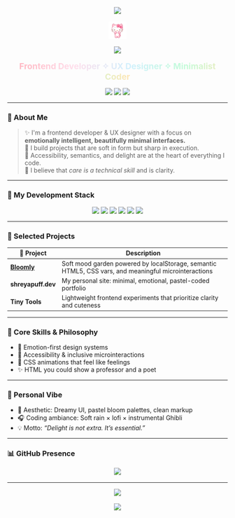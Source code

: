 <!-- README.md -->

<!-- 💖 Pretty name capsule -->
<p align="center">
  <img src="https://capsule-render.vercel.app/api?type=soft&color=ffb6c1&text=Shreya%20Mishra&height=150&fontSize=40&fontColor=ffffff&animation=twinkling" />
</p>

<!-- 👋 Your wave gif -->
<p align="center">
  <img src="https://raw.githubusercontent.com/shreyapuff/shreyapuff/main/wave.gif" width="40" alt="wave gif" />
</p>

<!-- ✨ Typing animated quotes -->
<p align="center">
  <img src="https://readme-typing-svg.herokuapp.com?font=Quicksand&size=22&duration=2000&pause=1000&center=true&vCenter=true&color=F78DA7&width=420&lines=I+love+coding+💖;Soft+design+is+real+design+🌸;Creativity+is+a+kind+of+kindness+🧁;Making+magic+with+markup+✨" />
</p>

<!-- 🧁 Magical tagline with rainbow gradient -->
<p align="center">
  <strong>
    <span style="background: linear-gradient(90deg, #ffb6c1, #ffdeeb, #d0f0fd, #c3fbd8, #ffe5b4); 
                 -webkit-background-clip: text; 
                 -webkit-text-fill-color: transparent; 
                 font-weight: 700; 
                 font-size: 1.2rem;">
      Frontend Developer ✧ UX Designer ✧ Minimalist Coder
    </span>
  </strong>
</p>

<!-- 🌈 Rainbow-cute pastel badges -->
<p align="center">
  <img src="https://img.shields.io/badge/Made%20with-%F0%9F%92%96%20HTML%2C%20CSS%2C%20JS-ffd6e0?style=for-the-badge&labelColor=ffb6c1&color=ffd6e0" />
  <img src="https://img.shields.io/badge/Design-%F0%9F%92%AD%20Soft%20UX-ffe0f0?style=for-the-badge&labelColor=d0f0fd&color=ffe0f0" />
  <img src="https://img.shields.io/badge/Builds-%20Handcrafted-ffe6c7?style=for-the-badge&labelColor=c3fbd8&color=ffe6c7" />
</p>

---

### 🌸 About Me

> ✨ I'm a frontend developer & UX designer with a focus on **emotionally intelligent, beautifully minimal interfaces.**  
> 🧁 I build projects that are soft in form but sharp in execution.  
> 🎐 Accessibility, semantics, and delight are at the heart of everything I code.  
> 🌱 I believe that *care is a technical skill* and is clarity.

---

### 🧩 My Development Stack

<p align="center">
  <img src="https://img.shields.io/badge/HTML5-%F0%9F%97%83%EF%B8%8F%20Semantic-orange?style=for-the-badge&logo=html5&logoColor=white" />
  <img src="https://img.shields.io/badge/CSS3-%F0%9F%92%8D%20Custom%20Properties-blueviolet?style=for-the-badge&logo=css3&logoColor=white" />
  <img src="https://img.shields.io/badge/JavaScript-%F0%9F%A7%A0%20Vanilla%20Only-yellow?style=for-the-badge&logo=javascript&logoColor=black" />
  <img src="https://img.shields.io/badge/Design-%F0%9F%93%8C%20Figma%2C%20MicroUX-ffdae0?style=for-the-badge&logo=figma&logoColor=black" />
  <img src="https://img.shields.io/badge/Theming-%F0%9F%8C%97%20Dark%20Mode%20CSS%20Vars-ffc0cb?style=for-the-badge" />
  <img src="https://img.shields.io/badge/Deploy-%F0%9F%9A%80%20GitHub%20Pages-9ad0ec?style=for-the-badge&logo=github&logoColor=black" />
</p>

---

### 💫 Selected Projects

| 🌼 Project | Description |
|-----------|-------------|
| [**Bloomly**](https://github.com/shreyapuff/bloomly) | Soft mood garden powered by localStorage, semantic HTML5, CSS vars, and meaningful microinteractions |
| **shreyapuff.dev** | My personal site: minimal, emotional, pastel-coded portfolio |
| **Tiny Tools** | Lightweight frontend experiments that prioritize clarity and cuteness |

---

### 🎀 Core Skills & Philosophy

- 💖 Emotion-first design systems  
- 🌱 Accessibility & inclusive microinteractions  
- 🎐 CSS animations that feel like feelings  
- ✨ HTML you could show a professor and a poet

---

### 🍵 Personal Vibe

- 🐇 Aesthetic: Dreamy UI, pastel bloom palettes, clean markup  
- 🎧 Coding ambiance: Soft rain × lofi × instrumental Ghibli  
- 💡 Motto: *“Delight is not extra. It’s essential.”*

---

### 📊 GitHub Presence

<p align="center">
  <img src="https://github-readme-stats.vercel.app/api?username=shreyapuff&show_icons=true&theme=rose_pine&hide_border=true&icon_color=ffc0cb&title_color=f78da7&text_color=7f5f8f" />
</p>

---

<!-- 💬 Final typing sparkle -->
<p align="center">
  <img src="https://readme-typing-svg.herokuapp.com?font=Quicksand&size=22&duration=2000&pause=1000&center=true&vCenter=true&color=F78DA7&width=460&lines=Clarity+is+cute+%F0%9F%A7%9F;I+craft+emotions+in+markup+%F0%9F%8C%B8;Design+can+be+soft+and+smart+%F0%9F%A4%9D;Frontend+is+feelings+%F0%9F%92%96" />
</p>

<!-- 🌈 Footer wave -->
<p align="center">
  <img src="https://capsule-render.vercel.app/api?type=waving&color=ffc9dc&height=100&section=footer"/>
</p>


